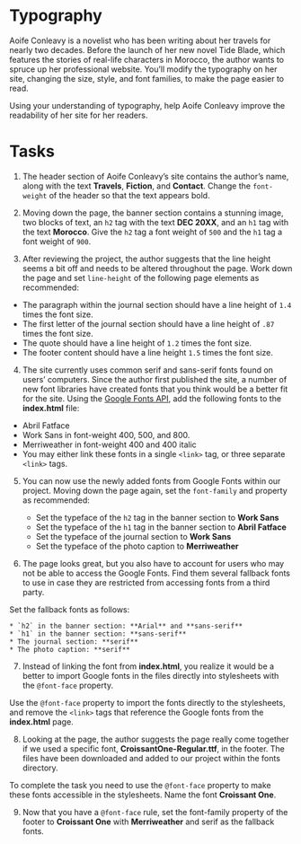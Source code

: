 # Typography
Aoife Conleavy is a novelist who has been writing about her travels for nearly two decades. Before the launch of her new novel Tide Blade, which features the stories of real-life characters in Morocco, the author wants to spruce up her professional website. You’ll modify the typography on her site, changing the size, style, and font families, to make the page easier to read.

Using your understanding of typography, help Aoife Conleavy improve the readability of her site for her readers.

# Tasks

1. The header section of Aoife Conleavy’s site contains the author’s name, along with the text **Travels**, **Fiction**, and **Contact**. Change the `font-weight` of the header so that the text appears bold.

2. Moving down the page, the banner section contains a stunning image, two blocks of text, an `h2` tag with the text **DEC 20XX**, and an `h1` tag with the text **Morocco**. Give the `h2` tag a font weight of `500` and the `h1` tag a font weight of `900`.

3. After reviewing the project, the author suggests that the line height seems a bit off and needs to be altered throughout the page. Work down the page and set `line-height` of the following page elements as recommended:
 * The paragraph within the journal section should have a line height of `1.4` times the font size.
 * The first letter of the journal section should have a line height of `.87` times the font size.
 * The quote should have a line height of `1.2` times the font size.
 * The footer content should have a line height `1.5` times the font size.

4. The site currently uses common serif and sans-serif fonts found on users’ computers. Since the author first published the site, a number of new font libraries have created fonts that you think would be a better fit for the site.
 Using the [Google Fonts API](http://fonts.google.com), add the following fonts to the **index.html** file:
 * Abril Fatface
 * Work Sans in font-weight 400, 500, and 800.
 * Merriweather in font-weight 400 and 400 italic
 * You may either link these fonts in a single `<link>` tag, or three separate `<link>` tags.

5. You can now use the newly added fonts from Google Fonts within our project. Moving down the page again, set the `font-family` and property as recommended:

    * Set the typeface of the `h2` tag in the banner section to **Work Sans**
    * Set the typeface of the `h1` tag in the banner section to **Abril Fatface**
    * Set the typeface of the journal section to **Work Sans**
    * Set the typeface of the photo caption to **Merriweather**

6. The page looks great, but you also have to account for users who may not be able to access the Google Fonts. Find them several fallback fonts to use in case they are restricted from accessing fonts from a third party.
 
 Set the fallback fonts as follows:
    
    * `h2` in the banner section: **Arial** and **sans-serif**
    * `h1` in the banner section: **sans-serif**
    * The journal section: **serif**
    * The photo caption: **serif**

7. Instead of linking the font from **index.html**, you realize it would be a better to import Google fonts in the files directly into stylesheets with the `@font-face` property.

 Use the `@font-face` property to import the fonts directly to the stylesheets, and remove the `<link>` tags that reference the Google fonts from the **index.html** page.

8. Looking at the page, the author suggests the page really come together if we used a specific font, **CroissantOne-Regular.ttf**, in the footer. The files have been downloaded and added to our project within the fonts directory.

 To complete the task you need to use the `@font-face` property to make these fonts accessible in the stylesheets. Name the font **Croissant One**.

9. Now that you have a `@font-face` rule, set the font-family property of the footer to **Croissant One** with **Merriweather** and serif as the fallback fonts.
